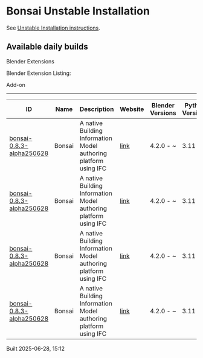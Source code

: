 # Bonsai Unstable Installation

See [Unstable Installation instructions](https://docs.bonsaibim.org/guides/development/installation.html#unstable-installation).

## Available daily builds

Blender Extensions


Blender Extension Listing:

Add-on

---

| ID | Name | Description | Website | Blender Versions | Python Versions | Platforms | Size |
| --- | --- | --- | --- | --- | --- | --- | --- |
| [bonsai-0.8.3-alpha250628](https://github.com/IfcOpenShell/IfcOpenShell/releases/download/bonsai-0.8.3-alpha2506281508/bonsai_py311-0.8.3-alpha250628-macos-x64.zip?repository=https://raw.githubusercontent.com/IfcOpenShell/bonsai_unstable_repo/main/index.json&blender_version_min=4.2.0&platforms=macos-x64&python_versions=3.11) | Bonsai | A native Building Information Model authoring platform using IFC | [link](https://bonsaibim.org/) | 4.2.0 - ~ | 3.11 | macos-x64 | 102.4MB |
| [bonsai-0.8.3-alpha250628](https://github.com/IfcOpenShell/IfcOpenShell/releases/download/bonsai-0.8.3-alpha2506281508/bonsai_py311-0.8.3-alpha250628-windows-x64.zip?repository=https://raw.githubusercontent.com/IfcOpenShell/bonsai_unstable_repo/main/index.json&blender_version_min=4.2.0&platforms=windows-x64&python_versions=3.11) | Bonsai | A native Building Information Model authoring platform using IFC | [link](https://bonsaibim.org/) | 4.2.0 - ~ | 3.11 | windows-x64 | 84.7MB |
| [bonsai-0.8.3-alpha250628](https://github.com/IfcOpenShell/IfcOpenShell/releases/download/bonsai-0.8.3-alpha2506281508/bonsai_py311-0.8.3-alpha250628-linux-x64.zip?repository=https://raw.githubusercontent.com/IfcOpenShell/bonsai_unstable_repo/main/index.json&blender_version_min=4.2.0&platforms=linux-x64&python_versions=3.11) | Bonsai | A native Building Information Model authoring platform using IFC | [link](https://bonsaibim.org/) | 4.2.0 - ~ | 3.11 | linux-x64 | 110.7MB |
| [bonsai-0.8.3-alpha250628](https://github.com/IfcOpenShell/IfcOpenShell/releases/download/bonsai-0.8.3-alpha2506281508/bonsai_py311-0.8.3-alpha250628-macos-arm64.zip?repository=https://raw.githubusercontent.com/IfcOpenShell/bonsai_unstable_repo/main/index.json&blender_version_min=4.2.0&platforms=macos-arm64&python_versions=3.11) | Bonsai | A native Building Information Model authoring platform using IFC | [link](https://bonsaibim.org/) | 4.2.0 - ~ | 3.11 | macos-arm64 | 104.5MB |

Built 2025-06-28, 15:12